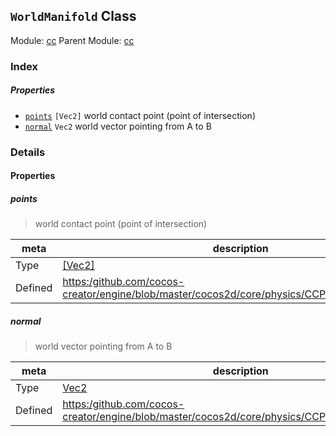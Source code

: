 ## `WorldManifold` Class



Module: [cc](../modules/cc.md)
Parent Module: [cc](../modules/cc.md)






### Index

##### Properties

  - [`points`](#points) `[Vec2]` world contact point (point of intersection)
  - [`normal`](#normal) `Vec2` world vector pointing from A to B





### Details


#### Properties


##### points

> world contact point (point of intersection)

| meta | description |
|------|-------------|
| Type | <a href="../classes/Vec2.html" class="crosslink">[Vec2]</a> |
| Defined | [https:/github.com/cocos-creator/engine/blob/master/cocos2d/core/physics/CCPhysicsContact.js:24](https:/github.com/cocos-creator/engine/blob/master/cocos2d/core/physics/CCPhysicsContact.js#L24) |



##### normal

> world vector pointing from A to B

| meta | description |
|------|-------------|
| Type | <a href="../classes/Vec2.html" class="crosslink">Vec2</a> |
| Defined | [https:/github.com/cocos-creator/engine/blob/master/cocos2d/core/physics/CCPhysicsContact.js:41](https:/github.com/cocos-creator/engine/blob/master/cocos2d/core/physics/CCPhysicsContact.js#L41) |






